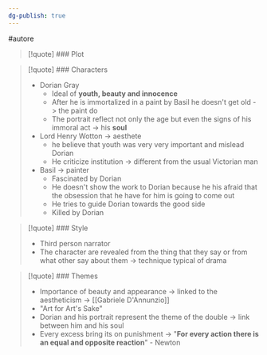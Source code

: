 ```yaml
---
dg-publish: true
---
```

#autore 

>[!quote] ### Plot

>[!quote] ### Characters
>- Dorian Gray
>	- Ideal of **youth, beauty and innocence**
>	- After he is immortalized in a paint by Basil he doesn't get old -> the paint do
>	- The portrait reflect not only the age but even the signs of his immoral act -> his **soul**	
>- Lord Henry Wotton -> aesthete
>	- he believe that youth was very very important and mislead Dorian 
>	- He criticize institution -> different from the usual Victorian man
>- Basil -> painter
>	- Fascinated by Dorian
>	- He doesn't show the work to Dorian because he his afraid that the obsession that he have for him is going to come out
>	- He tries to guide Dorian towards the good side
>	- Killed by Dorian

>[!quote] ### Style
>- Third person narrator
>- The character are revealed from the thing that they say or from what other say about them -> technique typical of drama

>[!quote] ### Themes
>- Importance of beauty and appearance -> linked to the aestheticism -> [[Gabriele D'Annunzio]]
>- "Art for Art's Sake"
>- Dorian and his portrait represent the theme of the double -> link between him and his soul
>- Every excess bring its on punishment -> "**For every action there is an equal and opposite reaction**" - Newton

